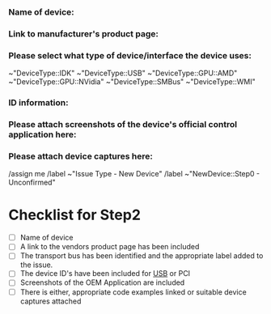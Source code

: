 <!-- 
When naming the support request please title the request as 
`[New Device] <Name of new device>` 
Please open one issue per device you would like to add
-->

### Name of device:
<!--
Please put the name of the product, including manufacturer, beneath this line
-->


### Link to manufacturer's product page:
<!--
Please add a link to the manufacturer's product page beneath this line
-->


### Please select what type of device/interface the device uses:
<!-- Please select from one of the following
 This determines how the device connects to the PC -->

~"DeviceType::IDK" <!-- I Don't know -->
~"DeviceType::USB" <!-- The device connects to an internal header or external usb port -->
~"DeviceType::GPU::AMD" <!-- The device is an AMD GPU -->
~"DeviceType::GPU::NVidia" <!-- The device is a NVidia GPU -->
~"DeviceType::SMBus" <!-- The device is connected to the SMBus eg. RAM -->
~"DeviceType::WMI"  <!-- The device is controlled thru Windows Management Instrumentation -->

<!-- Please delete any lines that are not relevant -->

### ID information:
<!--
For PCI (GPU) devices we will need the Vendor ID, Device ID, Sub-Vendor ID and Sub-Device IDs
In Windows this can be found under the device manager and on Linux this can be found with lspci -vv
For USB devices we will need the USB VID and PID
-->


### Please attach screenshots of the device's official control application here:
<!--
Screenshots of the official control software should show lists of supported modes, color selection, and zone/LED selection capabilities of the device's official software.
-->


### Please attach device captures here:
<!-- If you have code examples from other projects please link them here or alternatively
for information on how to capture device packets please refer to the wiki article
https://gitlab.com/Dr_No/OpenRGB/-/wikis/OpenRGB-doesn%27t-have-my-device
-->









<!-- For admin purposes: Please leave this section as is -->
/assign me
/label ~"Issue Type - New Device"
/label ~"NewDevice::Step0 - Unconfirmed"

# Checklist for Step2
- [ ] Name of device
- [ ] A link to the vendors product page has been included
- [ ] The transport bus has been identified and the appropriate label added to the issue.
- [ ] The device ID's have been included for [USB](https://gitlab.com/Dr_No/OpenRGB/-/wikis/USB-Vendor-Identification-and-Product-Identification) or PCI
- [ ] Screenshots of the OEM Application are included
- [ ] There is either, appropriate code examples linked or suitable device captures attached
<!-- For admin purposes: Please leave this section as is -->
